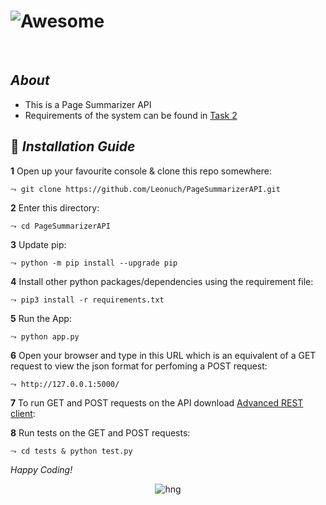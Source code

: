 <div align="left">

# ![Awesome](https://cdn.rawgit.com/sindresorhus/awesome/d7305f38d29fed78fa85652e3a63e154dd8e8829/media/badge.svg)

<br>

</div>

## _About_
- This is a Page Summarizer API 
- Requirements of the system can be found in [Task 2](https://docs.google.com/document/d/1IZs92nfnh85d7zwQquV25chc0NXsBZUf0KxqxqKBAsU/edit)

## :page_with_curl: _Installation Guide_

**1** Open up your favourite console & clone this repo somewhere:

```⤳ git clone https://github.com/Leonuch/PageSummarizerAPI.git```

**2** Enter this directory:

```⤳ cd PageSummarizerAPI```

**3** Update pip:

```⤳ python -m pip install --upgrade pip```

**4** Install other python packages/dependencies using the requirement file:

```⤳ pip3 install -r requirements.txt```

**5** Run the App:

```⤳ python app.py```

**6** Open your browser and type in this URL which is an equivalent of a GET request to view the json format for perfoming a POST request:

```⤳ http://127.0.0.1:5000/```

**7** To run GET and POST requests on the API download [Advanced REST client](https://chrome.google.com/webstore/detail/advanced-rest-client/hgmloofddffdnphfgcellkdfbfbjeloo/related):

**8** Run tests on the GET and POST requests:

```⤳ cd tests & python test.py```

*Happy Coding!*


<div align="center">

![hng](https://res.cloudinary.com/iambeejayayo/image/upload/v1554240066/brand-logo.png)

<br>

</div>

